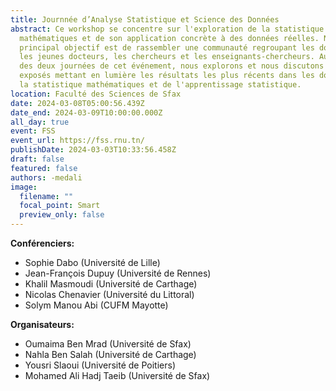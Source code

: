 ```yaml
---
title: Journnée d’Analyse Statistique et Science des Données
abstract: Ce workshop se concentre sur l'exploration de la statistique
  mathématiques et de son application concrète à des données réelles. Notre
  principal objectif est de rassembler une communauté regroupant les doctorants,
  les jeunes docteurs, les chercheurs et les enseignants-chercheurs. Au cours
  des deux journées de cet événement, nous explorons et nous discutons des
  exposés mettant en lumière les résultats les plus récents dans les domaines de
  la statistique mathématiques et de l'apprentissage statistique.
location: Faculté des Sciences de Sfax
date: 2024-03-08T05:00:56.439Z
date_end: 2024-03-09T10:00:00.000Z
all_day: true
event: FSS
event_url: https://fss.rnu.tn/
publishDate: 2024-03-03T10:33:56.458Z
draft: false
featured: false
authors: -medali
image:
  filename: ""
  focal_point: Smart
  preview_only: false
---
```

<div style="text-align: justify">
<!-- two columns -->
<div class="row">
  <div class="column">
    <b>Conférenciers: </b></br>
    <ul>
      <li>Sophie Dabo (Université de Lille)</li>
      <li>Jean-François Dupuy (Université de Rennes)</li>
      <li>Khalil Masmoudi (Université de Carthage)</li>
      <li>Nicolas Chenavier (Université du Littoral)</li>
      <li>Solym Manou Abi (CUFM Mayotte)</li>
    </ul>
  </div>
  <div class="column">
    <b>Organisateurs: </b></br>
    <ul>
    <li> Oumaima Ben Mrad (Université de Sfax)</li>
    <li> Nahla Ben Salah (Université de Carthage)</li>
    <li> Yousri Slaoui (Université de Poitiers)</li>
    <li> Mohamed Ali Hadj Taeib (Université de Sfax)</li>
    </ul>
  </div>
</div>